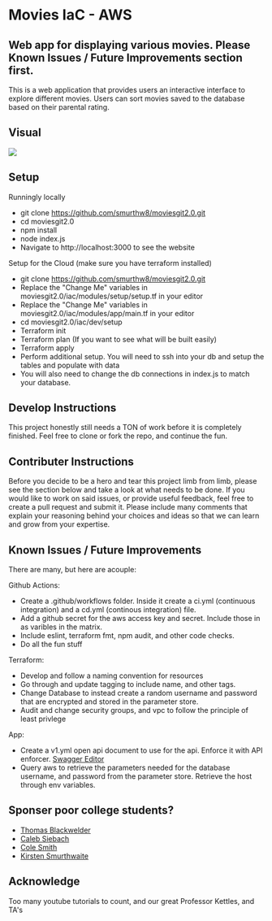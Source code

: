 # Movies IaC - AWS
## Web app for displaying various movies. Please Known Issues / Future Improvements section first. 
This is a web application that provides users an interactive interface to explore different movies. Users can sort movies saved to the database based on their parental rating. 

## Visual
<img src="website.png"/>

## Setup
Runningly locally
- git clone https://github.com/smurthw8/moviesgit2.0.git
- cd moviesgit2.0
- npm install
- node index.js
- Navigate to http://localhost:3000 to see the website

Setup for the Cloud (make sure you have terraform installed)
- git clone https://github.com/smurthw8/moviesgit2.0.git
- Replace the "Change Me" variables in moviesgit2.0/iac/modules/setup/setup.tf in your editor
- Replace the "Change Me" variables in moviesgit2.0/iac/modules/app/main.tf in your editor
- cd moviesgit2.0/iac/dev/setup
- Terraform init
- Terraform plan (If you want to see what will be built easily)
- Terraform apply 
- Perform additional setup. You will need to ssh into your db and setup the tables and populate with data
- You will also need to change the db connections in index.js to match your database.

## Develop Instructions
This project honestly still needs a TON of work before it is completely finished. Feel free to clone or fork the repo, and continue the fun. 

## Contributer Instructions
Before you decide to be a hero and tear this project limb from limb, please see the section below and take a look at what needs to be done. If you would like to work on said issues, or provide useful feedback, feel free to create a pull request and submit it. Please include many comments that explain your reasoning behind your choices and ideas so that we can learn and grow from your expertise. 

## Known Issues / Future Improvements
There are many, but here are acouple:
     
Github Actions:
- Create a .github/workflows folder. Inside it create a ci.yml (continuous integration) and a cd.yml (continous integration) file. 
- Add a github secret for the aws access key and secret. Include those in as varibles in the matrix. 
- Include eslint, terraform fmt, npm audit, and other code checks. 
- Do all the fun stuff
     
Terraform: 
- Develop and follow a naming convention for resources
- Go through and update tagging to include name, and other tags. 
- Change Database to instead create a random username and password that are encrypted and stored in the parameter store.
- Audit and change security groups, and vpc to follow the principle of least privlege
     
 App:
- Create a v1.yml open api document to use for the api. Enforce it with API enforcer. [Swagger Editor](https://editor.swagger.io/)
- Query aws to retrieve the parameters needed for the database username, and password from the parameter store. Retrieve the host through env variables. 
     
## Sponser poor college students?
- [Thomas Blackwelder](https://venmo.com/code?user_id=1922210247737344876&created=1665893449.9037209&printed=1)
- [Caleb Siebach](https://venmo.com/code?user_id=2946059366039552553&created=1665890984)
- [Cole Smith]()
- [Kirsten Smurthwaite]()

## Acknowledge 
Too many youtube tutorials to count, and our great Professor Kettles, and TA's
